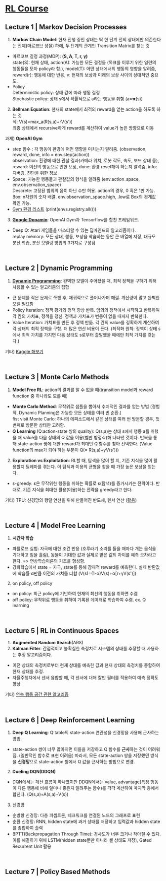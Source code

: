 # [RL Course](https://www.edwith.org/move37/joinLectures/25196)

## Lecture 1 | Markov Decision Processes
  
1. **Markov Chain Model**: 현재 진행 중인 상태는 딱 한 단계 전의 상태에만 의존한다는 전제(마르코브 성질) 하에, 두 단계의 관계인 Transition Matrix를 찾는 것    
- 마르코브 결정 과정(MDP): **(S, A, T, r, γ)**   
state(S): 현재 상태, action(A): 가능한 모든 결정들 (목표를 이루기 위한 일련의 행동들을 모아 policy라 함.), model(T): 어떤 상태에서의 행동의 영향을 알려줌, reward(r): 행동에 대한 반응, γ: 현재의 보상과 미래의 보상 사이의 상대적인 중요도.    
- Policy  
Deterministic policy: 상태 값에 따라 행동 결정  
Stochastic policy: 상태 s에서 확률적으로 a라는 행동을 취함 (a=𝝿(s))  

2. **Bellman Equation**: 현재의 state에서 최적의 reward을 얻는 action을 하도록 하는 것   
식: V(s)=max_a(R(s,a)+rV(s'))  
최종 상태에서 recursive하게 reward를 계산하여 value가 높은 방향으로 이동  

과제) **OpenAI Gym**  
- step 함수 : 각 행동이 환경에 어떤 영향을 미치는지 알려줌. (observation, reward, done, info = env.step(action))   
observation: 환경에 대한 관찰 결과(카메라 위치, 로봇 각도, 속도, 보드 상태 등), reward: 이전의 행동으로 인한 보상, done: 환경 reset해야 하는지 알려줌, info: 디버깅, 진단을 위한 정보  
- Space: 가능한 행동들과 관찰값의 형식을 알려줌 (env.action_space, env.observation_space)  
Descrete: 고정된 범위의 음이 아닌 수만 허용. action의 경우, 0 혹은 1만 가능.  
Box: n차원의 숫자 배열. env.observation_space.high, .low로 Box의 경계값 확인 가능.  
- [Gym 환경 리스트](https://gym.openai.com/envs/#classic_control) (print(envs.registry.all()))

3. **[Google Dopamin](https://github.com/llSourcell/Google_Dopamine_LIVE/blob/master/Google_Dopamine_(LIVE)%20(1).ipynb)**: OpenAI Gym과 Tensorflow를 합친 프레임워크.   
- Deep Q: Atari 게임들을 마스터할 수 있는 딥마인드의 알고리즘이다.  
replay memory: 모든 상태, 행동, 보상을 학습하는 동안 큰 배열에 저장, 대규모 분산 학습, 분산 모델링 방법의 3가지로 구성됨  

</br>

## Lecture 2 | Dynamic Programming
1. **[Dynamic Programming](https://github.com/dennybritz/reinforcement-learning/tree/master/DP/)**: 완벽한 모델이 주어졌을 때, 최적 정책을 구하기 위해 사용할 수 있는 알고리즘의 집합   
- 큰 문제를 작은 문제로 쪼갠 후, 재귀적으로 풀어나가며 해결. 계산량이 많고 완벽한 모델 필요함    
- Policy Iteration: 정책 평가와 정책 향상 반복. 임의의 정책에서 시작하고 반복하여 각 칸의 가치표, 정책을 갱신. 정책과 가치표가 변동이 없을 때까지 반복한다.  
- Value Iteration: 가치표를 만든 후 정책 만듦. 각 칸의 value를 정확하게 계산하여 각 상태의 최적 정책을 구함. 더 많은 연산 비용이 든다. (최적화 원칙: 정책이 상태 s에서 최적 가치를 가지면 다음 상태도 s로부터 출발했을 때에만 최적 가치를 갖는다.)  

기타) [Kaggle 해보기](https://www.kaggle.com/c/two-sigma-financial-modeling/overview/description)

</br>

## Lecture 3 | Monte Carlo Methods
1. **Model Free RL**: action의 결과를 알 수 없을 때(transition model과 reward function 중 하나라도 모를 때)  
- **Monte Carlo Method**: 무작위로 샘플을 뽑아서 수치적인 결과를 얻는 방법 (경험적, Dynamic Planning은 가능한 모든 상태를 여러 번 순환.)   
fist visit Monte Carlo: 하나의 에피소드에서 같은 상태를 여러 번 방문할 경우, 첫 번째로 방문한 상태만 고려함.  
-  **Q Learning** (Q:action-state 쌍의 quality): Q(s,a)는 상태 s에서 행동 a를 취했을 때 value를 다음 상태의 Q 값을 이용(벨만 방정식)해 나타낸 것이다. 반복을 통해 state-action 쌍에 대한 reward가 최대인 Q 함수를 찾아 선택한다. (Value function의 max가 되야 하는 부분이 Q(= R(s,a)+γV(s')))  
2. **Exploration vs Exploitation**: RL할 때, 탐색을 많이 할 지, 기존 지식을 많이 활용할지 딜레마를 겪는다. 이 탐색과 이용의 균형을 찾을 때 가장 높은 보상을 얻는다.  
- ε-greedy: ε은 무작위한 행동을 취하는 확률로 ε(탐색)를 증가시키는 전략이다. 반대로, 기존 지식을 최대한 활용(이용)하는 전략을 greedy라고 한다.  

기타) TPU: 신경망의 행렬 연산을 위해 만들어진 반도체, 텐서 연산 ([활용](https://www.edwith.org/move37/lecture/59796/))  

</br>

## Lecture 4 | Model Free Learning
1. **시간차 학습**
- 파를로프 실험: 자극에 대한 조건 반응 (호루라기 소리를 들을 때마다 개는 음식을 기대하고 침을 흘림), 동물이 기대한 값과 실제로 받은 값의 차이를 예측 오차라고 한다.
=> 연상학습이론의 기초를 형성함.
- 강화학습에서 state = 자극, state를 통해 잠재적 reward를 예측한다. 실제 반환값에 학습률 α만큼 이전의 가치를 더함 (V(s)=(1-α)V(s)+α[r+γV(s')])
2. on policy, off policy
- on policy: 최근 policy에 기반하여 현재의 최선의 행동을 취하면 수렴
- off policy: 무작위로 행동을 취하여 기록된 데이터로 학습하여 수렴.  ex. Q learning

</br>

## Lecture 5 | RL in Continuous Spaces
1. **Augmented Random Search**(ARS)  
2. **Kalman Filter**: 간접적이고 불확실한 측정치로 시스템의 상태를 추정할 때 사용하는 추정 알고리즘이다.   
- 이전 상태의 측정치로부터 현재 상태를 예측한 값과 현재 상태의 측정치를 종합하여 현재 상태를 추정.  
- 자율주행차에서 센서 융합할 때, 각 센서에 대해 칼만 필터를 적용하여 예측 정확도 향상  

기타) [연속 행동 공간 관련 알고리즘](https://www.edwith.org/move37/lecture/59807/)

</br>

## Lecture 6 | Deep Reinforcement Learning
1. **Deep Q Learning**: Q table의 state-action 연관성을 신경망을 사용해 근사하는 방법.
- state-action 쌍이 너무 많아지면 이들을 저장하고 Q 함수를 **근사**하는 것이 어려워짐. (일반적인 함수로 표현 어려움) 따라서, 모든 state-action 쌍을 저장했던 방식을 **신경망**으로 state-action 쌍에서 Q 값을 근사하는 방법으로 변경. 
2. **Dueling DQN(DDQN)**
- DQN에서는 계산 흐름이 하나였지만 DDQN에서는 value, advantage(특정 행동이 다른 행동에 비해 얼마나 좋은지 알려주는 함수)를 각각 계산하여 마지막 층에서 합친다. (Q(s,a)=A(s,a)+V(s))  
3. 신경망
- 순방향 신경망: 다층 퍼셉트론, 네크워크를 연결된 노드의 그래프로 표현  
- 순환 신경망: RNN, hidden state에 과거 상태를 저장하고 입력값과 hidden state를 종합하여 출력  
- BPTT(Backpropagation Through Time): 경사도가 너무 크거나 작아질 수 있다. 이를 해결하기 위해 LSTM(hidden state뿐만 아니라 셀 상태도 저장), Gated Recurrent Unit 활용  

</br>

## Lecture 7 | Policy Based Methods




